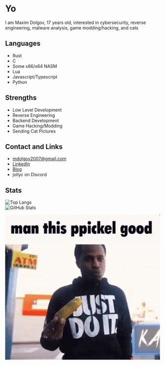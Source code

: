 
# Yo
I am Maxim Dolgov, 17 years old, interested in cybersecurity, reverse engineering, malware analysis, game modding/hacking, and cats

## Languages
- Rust
- C
- Some x86/x64 NASM
- Lua
- Javascript/Typescript
- Python

## Strengths
- Low Level Development
- Reverse Engineering
- Backend Development
- Game Hacking/Modding
- Sending Cat Pictures

## Contact and Links
- [mdolgov2007@gmail.com](mailto:mdolgov2007@gmail.com)
- [LinkedIn](https://www.linkedin.com/in/maxim-d-0a2730280/)
- [Blog](https://jollycistaken.github.io)
- jollyc on Discord

## Stats
![Top Langs](https://github-readme-stats.vercel.app/api/top-langs/?username=Jollycistaken&count_private=false&theme=dracula)  
![GitHub Stats](https://github-readme-stats.vercel.app/api?username=Jollycistaken&count_private=false&show_icons=true&theme=dracula)

<img src="kasher-quon-ppickel.gif">
